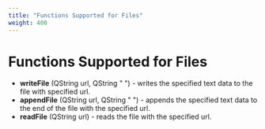 ```yaml
---
title: "Functions Supported for Files"
weight: 400
---
```



# Functions Supported for Files

*   **writeFile** (QString url, QString " ") - writes the specified text data to the file with specified url.
*   **appendFile** (QString url, QString " ") - appends the specified text data to the end of the file with the specified url.
*   **readFile** (QString url) - reads the file with the specified url.
